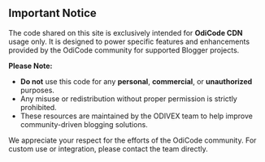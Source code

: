 ## **Important Notice**

The code shared on this site is exclusively intended for **OdiCode CDN** usage only. It is designed to power specific features and enhancements provided by the OdiCode community for supported Blogger projects.

**Please Note:**

- **Do not** use this code for any **personal**, **commercial**, or **unauthorized** purposes.
- Any misuse or redistribution without proper permission is strictly prohibited.
- These resources are maintained by the ODIVEX team to help improve community-driven blogging solutions.

We appreciate your respect for the efforts of the OdiCode community. For custom use or integration, please contact the team directly.
